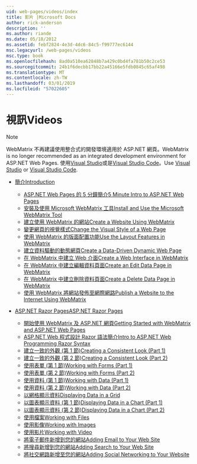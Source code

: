 ```yaml
---
uid: web-pages/videos/index
title: 影片 |Microsoft Docs
author: rick-anderson
description: ''
ms.author: riande
ms.date: 05/18/2012
ms.assetid: febf2824-4e3d-4dc6-84c5-f99777ec6144
msc.legacyurl: /web-pages/videos
msc.type: book
ms.openlocfilehash: 8ad0a510ea62848b7a429c0bd4fa781b50c2ce53
ms.sourcegitcommit: 24b1f6decbb17bb22a45166e5fdb0845c65af498
ms.translationtype: MT
ms.contentlocale: zh-TW
ms.lasthandoff: 03/01/2019
ms.locfileid: "57022605"
---
```

<a name="videos"></a><span data-ttu-id="79395-102">視訊</span><span class="sxs-lookup"><span data-stu-id="79395-102">Videos</span></span>
====================

> [!NOTE] 
> <span data-ttu-id="79395-103">WebMatrix 不再建議使用整合式的開發環境適用於 ASP.NET 網頁。</span><span class="sxs-lookup"><span data-stu-id="79395-103">WebMatrix is no longer recommended as an integrated development environment for ASP.NET Web Pages.</span></span> <span data-ttu-id="79395-104">使用[Visual Studio](xref:aspnet/web-pages/overview/getting-started/program-asp-net-web-pages-in-visual-studio)或是[Visual Studio Code](https://code.visualstudio.com/)。</span><span class="sxs-lookup"><span data-stu-id="79395-104">Use [Visual Studio](xref:aspnet/web-pages/overview/getting-started/program-asp-net-web-pages-in-visual-studio) or [Visual Studio Code](https://code.visualstudio.com/).</span></span>

- [<span data-ttu-id="79395-105">簡介</span><span class="sxs-lookup"><span data-stu-id="79395-105">Introduction</span></span>](introduction/index.md)

    - [<span data-ttu-id="79395-106">ASP.NET Web Pages 的 5 分鐘簡介</span><span class="sxs-lookup"><span data-stu-id="79395-106">5 Minute Intro to ASP.NET Web Pages</span></span>](introduction/5-minute-introduction-to-aspnet-web-pages.md)
    - [<span data-ttu-id="79395-107">安裝及使用 Microsoft WebMatrix 工具</span><span class="sxs-lookup"><span data-stu-id="79395-107">Install and Use the Microsoft WebMatrix Tool</span></span>](introduction/install-and-use-the-microsoft-webmatrix-tool.md)
    - [<span data-ttu-id="79395-108">建立使用 WebMatrix 的網站</span><span class="sxs-lookup"><span data-stu-id="79395-108">Create a Website Using WebMatrix</span></span>](introduction/create-a-website-using-webmatrix.md)
    - [<span data-ttu-id="79395-109">變更網頁的視覺樣式</span><span class="sxs-lookup"><span data-stu-id="79395-109">Change the Visual Style of a Web Page</span></span>](introduction/change-the-visual-style-of-a-web-page.md)
    - [<span data-ttu-id="79395-110">使用 WebMatrix 的版面配置功能</span><span class="sxs-lookup"><span data-stu-id="79395-110">Use the Layout Features in WebMatrix</span></span>](introduction/use-the-layout-features-in-webmatrix.md)
    - [<span data-ttu-id="79395-111">建立資料驅動的動態網頁</span><span class="sxs-lookup"><span data-stu-id="79395-111">Create a Data-Driven Dynamic Web Page</span></span>](introduction/create-a-data-driven-dynamic-web-page.md)
    - [<span data-ttu-id="79395-112">在 WebMatrix 中建立 Web 介面</span><span class="sxs-lookup"><span data-stu-id="79395-112">Create a Web Interface in WebMatrix</span></span>](introduction/create-a-web-interface-in-webmatrix.md)
    - [<span data-ttu-id="79395-113">在 WebMatrix 中建立編輯資料頁面</span><span class="sxs-lookup"><span data-stu-id="79395-113">Create an Edit Data Page in WebMatrix</span></span>](introduction/create-an-edit-data-page-in-webmatrix.md)
    - [<span data-ttu-id="79395-114">在 WebMatrix 中建立刪除資料頁面</span><span class="sxs-lookup"><span data-stu-id="79395-114">Create a Delete Data Page in WebMatrix</span></span>](introduction/create-a-delete-data-page-in-webmatrix.md)
    - [<span data-ttu-id="79395-115">使用 WebMatrix 將網站發佈至網際網路</span><span class="sxs-lookup"><span data-stu-id="79395-115">Publish a Website to the Internet Using WebMatrix</span></span>](introduction/publish-a-website-to-the-internet-using-webmatrix.md)
- [<span data-ttu-id="79395-116">ASP.NET Razor Pages</span><span class="sxs-lookup"><span data-stu-id="79395-116">ASP.NET Razor Pages</span></span>](aspnet-razor-pages/index.md)

    - [<span data-ttu-id="79395-117">開始使用 WebMatrix 及 ASP.NET 網頁</span><span class="sxs-lookup"><span data-stu-id="79395-117">Getting Started with WebMatrix and ASP.NET Web Pages</span></span>](aspnet-razor-pages/getting-started-with-webmatrix-and-aspnet-web-pages.md)
    - [<span data-ttu-id="79395-118">ASP.NET Web 程式設計 Razor 語法簡介</span><span class="sxs-lookup"><span data-stu-id="79395-118">Intro to ASP.NET Web Programming Razor Syntax</span></span>](aspnet-razor-pages/introduction-to-aspnet-web-programming-using-the-razor-syntax.md)
    - [<span data-ttu-id="79395-119">建立一致的外觀 (第 1 節)</span><span class="sxs-lookup"><span data-stu-id="79395-119">Creating a Consistent Look (Part 1)</span></span>](aspnet-razor-pages/creating-a-consistent-look-part-1.md)
    - [<span data-ttu-id="79395-120">建立一致的外觀 (第 2 節)</span><span class="sxs-lookup"><span data-stu-id="79395-120">Creating a Consistent Look (Part 2)</span></span>](aspnet-razor-pages/creating-a-consistent-look-part-2.md)
    - [<span data-ttu-id="79395-121">使用表單 (第 1 節)</span><span class="sxs-lookup"><span data-stu-id="79395-121">Working with Forms (Part 1)</span></span>](aspnet-razor-pages/working-with-forms-part-1.md)
    - [<span data-ttu-id="79395-122">使用表單 (第 2 節)</span><span class="sxs-lookup"><span data-stu-id="79395-122">Working with Forms (Part 2)</span></span>](aspnet-razor-pages/working-with-forms-part-2.md)
    - [<span data-ttu-id="79395-123">使用資料 (第 1 節)</span><span class="sxs-lookup"><span data-stu-id="79395-123">Working with Data (Part 1)</span></span>](aspnet-razor-pages/working-with-data-part-1.md)
    - [<span data-ttu-id="79395-124">使用資料 (第 2 節)</span><span class="sxs-lookup"><span data-stu-id="79395-124">Working with Data (Part 2)</span></span>](aspnet-razor-pages/working-with-data-part-2.md)
    - [<span data-ttu-id="79395-125">以網格顯示資料</span><span class="sxs-lookup"><span data-stu-id="79395-125">Displaying Data in a Grid</span></span>](aspnet-razor-pages/displaying-data-in-a-grid.md)
    - [<span data-ttu-id="79395-126">以圖表顯示資料 (第 1 節)</span><span class="sxs-lookup"><span data-stu-id="79395-126">Displaying Data in a Chart (Part 1)</span></span>](aspnet-razor-pages/displaying-data-in-a-chart-part-1.md)
    - [<span data-ttu-id="79395-127">以圖表顯示資料 (第 2 節)</span><span class="sxs-lookup"><span data-stu-id="79395-127">Displaying Data in a Chart (Part 2)</span></span>](aspnet-razor-pages/displaying-data-in-a-chart-part-2.md)
    - [<span data-ttu-id="79395-128">使用檔案</span><span class="sxs-lookup"><span data-stu-id="79395-128">Working with Files</span></span>](aspnet-razor-pages/working-with-files.md)
    - [<span data-ttu-id="79395-129">使用影像</span><span class="sxs-lookup"><span data-stu-id="79395-129">Working with Images</span></span>](aspnet-razor-pages/working-with-images.md)
    - [<span data-ttu-id="79395-130">使用影片</span><span class="sxs-lookup"><span data-stu-id="79395-130">Working with Video</span></span>](aspnet-razor-pages/working-with-video.md)
    - [<span data-ttu-id="79395-131">將電子郵件新增到您的網站</span><span class="sxs-lookup"><span data-stu-id="79395-131">Adding Email to Your Web Site</span></span>](aspnet-razor-pages/adding-email-to-your-web-site.md)
    - [<span data-ttu-id="79395-132">將搜尋新增到您的網站</span><span class="sxs-lookup"><span data-stu-id="79395-132">Adding Search to Your Web Site</span></span>](aspnet-razor-pages/adding-search-to-your-web-site.md)
    - [<span data-ttu-id="79395-133">將社交網路新增至您的網站</span><span class="sxs-lookup"><span data-stu-id="79395-133">Adding Social Networking to Your Website</span></span>](aspnet-razor-pages/adding-social-networking-to-your-website.md)
